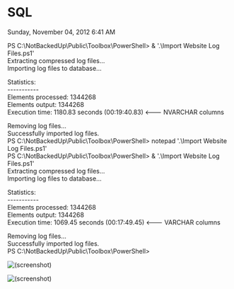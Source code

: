﻿# SQL

Sunday, November 04, 2012
6:41 AM

PS C:\\NotBackedUp\\Public\\Toolbox\\PowerShell> & '.\\Import Website Log Files.ps1'\
Extracting compressed log files...\
Importing log files to database...

Statistics:\
-----------\
Elements processed: 1344268\
Elements output:    1344268\
Execution time:     1180.83 seconds (00:19:40.83) <--- NVARCHAR columns

Removing log files...\
Successfully imported log files.\
PS C:\\NotBackedUp\\Public\\Toolbox\\PowerShell> notepad '.\\Import Website Log Files.ps1'\
PS C:\\NotBackedUp\\Public\\Toolbox\\PowerShell> & '.\\Import Website Log Files.ps1'\
Extracting compressed log files...\
Importing log files to database...

Statistics:\
-----------\
Elements processed: 1344268\
Elements output:    1344268\
Execution time:     1069.45 seconds (00:17:49.45) <--- VARCHAR columns

Removing log files...\
Successfully imported log files.\
PS C:\\NotBackedUp\\Public\\Toolbox\\PowerShell>

![(screenshot)](https://assets.technologytoolbox.com/screenshots/83/53FDC016A8A7F37A59BC1D1BB8A1F57A0C7E5383.png)

![(screenshot)](https://assets.technologytoolbox.com/screenshots/AB/E6BB4527FDB62FEBEC4B338370F128F61FB54EAB.png)


